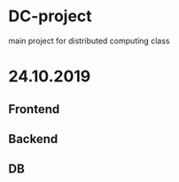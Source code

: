 # DC-project
main project for distributed computing class

# 24.10.2019

## Frontend
## Backend
## DB
